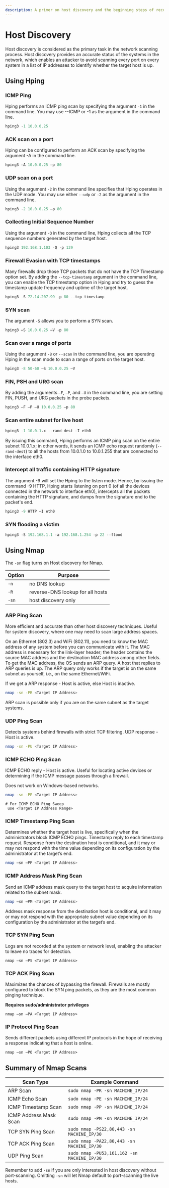 ```yaml
---
description: A primer on host discovery and the beginning steps of reconnaissance
---
```


# Host Discovery

Host discovery is considered as the primary task in the network scanning process.  Host discovery provides an accurate status of the systems in the network, which enables an attacker to avoid scanning every port on every system in a list of IP addresses to identify whether the target host is up.&#x20;

## Using Hping

### ICMP Ping

Hping performs an ICMP ping scan by specifying the argument `-1` in the command line. You may use --ICMP or -1 as the argument in the command line.

```python
hping3 -1 10.0.0.25 
```

### ACK scan on a port

Hping can be configured to perform an ACK scan by specifying the argument -A in the command line.

```python
hping3 –A 10.0.0.25 –p 80
```

### UDP scan on a port

Using the argument `-2` in the command line specifies that Hping operates in the UDP mode. You may use either `--udp` or `-2` as the argument in the command line.

```python
hping3 -2 10.0.0.25 –p 80 
```

### Collecting Initial Sequence Number

Using the argument `-Q` in the command line, Hping collects all the TCP sequence numbers generated by the target host.&#x20;

```python
hping3 192.168.1.103 -Q -p 139
```

### Firewall Evasion with TCP timestamps

Many firewalls drop those TCP packets that do not have the TCP Timestamp option set. By adding the `--tcp-timestamp` argument in the command line, you can enable the TCP timestamp option in Hping and try to guess the timestamp update frequency and uptime of the target host.

```python
hping3 -S 72.14.207.99 -p 80 --tcp-timestamp
```

### SYN scan

The argument `-S` allows you to perform a SYN scan.

```python
hping3 –S 10.0.0.25 –V -p 80
```

### Scan over a range of ports

Using the argument `-8` or `--scan` in the command line, you are operating Hping in the scan mode to scan a range of ports on the target host.

```python
hping3 -8 50-60 –S 10.0.0.25 –V
```

### FIN, PSH and URG scan

By adding the arguments `–F`, `–P`, and `–U` in the command line, you are setting FIN, PUSH, and URG packets in the probe packets.

```python
hping3 –F –P –U 10.0.0.25 –p 80
```

### Scan entire subnet for live host

```python
hping3 -1 10.0.1.x --rand-dest –I eth0
```

By issuing this command, Hping performs an ICMP ping scan on the entire subnet 10.0.1.x; in other words, it sends an ICMP echo request randomly (`--rand-dest`) to all the hosts from 10.0.1.0 to 10.0.1.255 that are connected to the interface eth0.

### Intercept all traffic containing HTTP signature

The argument -9 will set the Hping to the listen mode. Hence, by issuing the command -9 HTTP, Hping starts listening on port 0 (of all the devices connected in the network to interface eth0), intercepts all the packets containing the HTTP signature, and dumps from the signature end to the packet's end.

```python
hping3 -9 HTTP –I eth0
```

### SYN flooding a victim

```python
hping3 -S 192.168.1.1 -a 192.168.1.254 -p 22 --flood 
```

## Using Nmap

The `-sn` flag turns on Host discovery for Nmap. &#x20;

| Option | Purpose                          |
| ------ | -------------------------------- |
| `-n`   | no DNS lookup                    |
| `-R`   | reverse-DNS lookup for all hosts |
| `-sn`  | host discovery only              |

### ARP Ping Scan

More efficient and accurate than other host discovery techniques. Useful for system discovery, where one may need to scan large address spaces.

On an Ethernet (802.3) and WiFi (802.11), you need to know the MAC address of any system before you can communicate with it. The MAC address is necessary for the link-layer header; the header contains the source MAC address and the destination MAC address among other fields. To get the MAC address, the OS sends an ARP query. A host that replies to ARP queries is up. The ARP query only works if the target is on the same subnet as yourself, i.e., on the same Ethernet/WiFi.

If we get a ARP response - Host is active, else Host is inactive.

```bash
nmap -sn -PR <Target IP Address> 
```

ARP scan is possible only if you are on the same subnet as the target systems.

### UDP Ping Scan

Detects systems behind firewalls with strict TCP filtering. UDP response - Host is active.

```bash
nmap -sn -PU <Target IP Address> 
```

### ICMP ECHO Ping Scan&#x20;

ICMP ECHO reply - Host is active. Useful for locating active devices or determining if the ICMP message passes through a firewall.&#x20;

Does not work on Windows-based networks.

```bash
nmap -sn -PE <Target IP Address>
```

```
# For ICMP ECHO Ping Sweep use <Target IP Address Range>
```

### ICMP Timestamp Ping Scan&#x20;

Determines whether the target host is live, specifically when the administrators block ICMP ECHO pings. Timestamp reply to each timestamp request. Response from the destination host is conditional, and it may or may not respond with the time value depending on its configuration by the administrator at the target’s end.

```bash
nmap –sn –PP <Target IP Address>
```

### ICMP Address Mask Ping Scan

Send an ICMP address mask query to the target host to acquire information related to the subnet mask.

```bash
nmap –sn –PM <Target IP Address>
```

Address mask response from the destination host is conditional, and it may or may not respond with the appropriate subnet value depending on its configuration by the administrator at the target’s end.

### TCP SYN Ping Scan

Logs are not recorded at the system or network level, enabling the attacker to leave no traces for detection.

```
nmap –sn –PS <Target IP Address>
```

### TCP ACK Ping Scan

Maximizes the chances of bypassing the firewall. Firewalls are mostly configured to block the SYN ping packets, as they are the most common pinging technique.

**Requires sudo/administrator privileges**

```
nmap –sn –PA <Target IP Address>
```

### IP Protocol Ping Scan

Sends different packets using different IP protocols in the hope of receiving a response indicating that a host is online.

```
nmap –sn –PO <Target IP Address>
```

## Summary of Nmap Scans

| Scan Type              | Example Command                             |
| ---------------------- | ------------------------------------------- |
| ARP Scan               | `sudo nmap -PR -sn MACHINE_IP/24`           |
| ICMP Echo Scan         | `sudo nmap -PE -sn MACHINE_IP/24`           |
| ICMP Timestamp Scan    | `sudo nmap -PP -sn MACHINE_IP/24`           |
| ICMP Address Mask Scan | `sudo nmap -PM -sn MACHINE_IP/24`           |
| TCP SYN Ping Scan      | `sudo nmap -PS22,80,443 -sn MACHINE_IP/30`  |
| TCP ACK Ping Scan      | `sudo nmap -PA22,80,443 -sn MACHINE_IP/30`  |
| UDP Ping Scan          | `sudo nmap -PU53,161,162 -sn MACHINE_IP/30` |

Remember to add `-sn` if you are only interested in host discovery without port-scanning. Omitting `-sn` will let Nmap default to port-scanning the live hosts.
